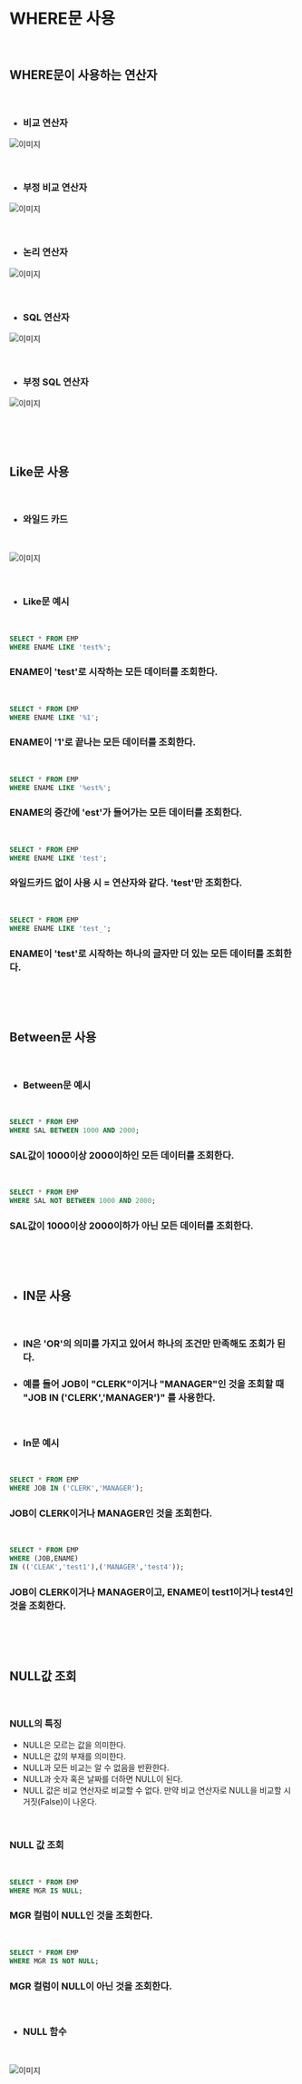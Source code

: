 # **WHERE문 사용**

<br>

## **WHERE문이 사용하는 연산자**

<br>

* ### 비교 연산자

![이미지](https://velog.velcdn.com/images/as979200/post/6a8e4641-1bb1-4fb9-96d7-314f3ef3574b/image.png)

<br>

* ### 부정 비교 연산자

![이미지](https://velog.velcdn.com/images/as979200/post/64247937-07a1-460e-98b4-43c77d930133/image.png)

<br>

* ### 논리 연산자

![이미지](https://velog.velcdn.com/images/as979200/post/d29956ab-ab75-420e-9846-cc100f6be670/image.png)

<br>

* ### SQL 연산자

![이미지](https://velog.velcdn.com/images/as979200/post/c2c60bed-1af1-4107-84b8-f6ea47f7113b/image.png)

<br>

* ### 부정 SQL 연산자

![이미지](https://velog.velcdn.com/images/as979200/post/0b290447-ccc1-448f-ab8a-0a30f700997a/image.png)

<br><br><br>

## **Like문 사용**

<br>

* ### 와일드 카드

<br>

![이미지](https://velog.velcdn.com/images/as979200/post/cc1166f2-3a12-45b4-873a-bc1da4643f7f/image.png)

<br>

* ### Like문 예시

<br>

```sql
SELECT * FROM EMP
WHERE ENAME LIKE 'test%';
```
### ENAME이 'test'로 시작하는 모든 데이터를 조회한다.

<br>

```sql
SELECT * FROM EMP
WHERE ENAME LIKE '%1';
```
### ENAME이 '1'로 끝나는 모든 데이터를 조회한다.

<br>

```sql
SELECT * FROM EMP
WHERE ENAME LIKE '%est%';
```
### ENAME의 중간에 'est'가 들어가는 모든 데이터를 조회한다.

<br>

```sql
SELECT * FROM EMP
WHERE ENAME LIKE 'test';
```
### 와일드카드 없이 사용 시 = 연산자와 같다. 'test'만 조회한다.

<br>

```sql
SELECT * FROM EMP
WHERE ENAME LIKE 'test_';
```
### ENAME이 'test'로 시작하는 하나의 글자만 더 있는 모든 데이터를 조회한다.

<br><br><br>

## **Between문 사용**

<br>

* ### Between문 예시

<br>

```sql
SELECT * FROM EMP
WHERE SAL BETWEEN 1000 AND 2000;
```
### SAL값이 1000이상 2000이하인 모든 데이터를 조회한다.

<br>

```sql
SELECT * FROM EMP
WHERE SAL NOT BETWEEN 1000 AND 2000;
```
### SAL값이 1000이상 2000이하가 아닌 모든 데이터를 조회한다.

<br><br><br>

* ## **IN문 사용**

<br>

* ### IN은 'OR'의 의미를 가지고 있어서 하나의 조건만 만족해도 조회가 된다.
* ### 예를 들어 JOB이 "CLERK"이거나 "MANAGER"인 것을 조회할 때 "JOB IN ('CLERK','MANAGER')" 를 사용한다.

<br>

* ### **In문 예시**

<br>

```sql
SELECT * FROM EMP
WHERE JOB IN ('CLERK','MANAGER');
```
### JOB이 CLERK이거나 MANAGER인 것을 조회한다.

<br>

```sql
SELECT * FROM EMP
WHERE (JOB,ENAME)
IN (('CLEAK','test1'),('MANAGER','test4'));
```
### JOB이 CLERK이거나 MANAGER이고, ENAME이 test1이거나 test4인 것을 조회한다.

<br><br><br>

## **NULL값 조회**

<br>

### **NULL의 특징**
* NULL은 모르는 값을 의미한다.
* NULL은 값의 부재를 의미한다.
* NULL과 모든 비교는 알 수 없음을 반환한다.
* NULL과 숫자 혹은 날짜를 더하면 NULL이 된다.
* NULL 값은 비교 연산자로 비교할 수 없다. 만약 비교 연산자로 NULL을 비교할 시 거짓(False)이 나온다.

<br>

### **NULL 값 조회**

<br>

```sql
SELECT * FROM EMP
WHERE MGR IS NULL;
```
### MGR 컬럼이 NULL인 것을 조회한다.

<br>

```sql
SELECT * FROM EMP
WHERE MGR IS NOT NULL;
```
### MGR 컬럼이 NULL이 아닌 것을 조회한다.

<br>

* ### NULL 함수

<br>

![이미지](https://velog.velcdn.com/images/as979200/post/c85b3076-10d9-4c7f-975c-71f7031cb805/image.png)